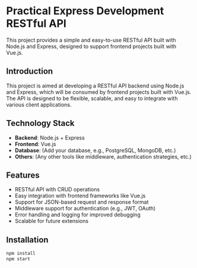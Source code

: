 # Practical Express Development RESTful API

This project provides a simple and easy-to-use RESTful API built with Node.js and Express, designed to support frontend projects built with Vue.js.

## Introduction

This project is aimed at developing a RESTful API backend using Node.js and Express, which will be consumed by frontend projects built with Vue.js. The API is designed to be flexible, scalable, and easy to integrate with various client applications.

## Technology Stack

- **Backend**: Node.js + Express
- **Frontend**: Vue.js
- **Database**: (Add your database, e.g., PostgreSQL, MongoDB, etc.)
- **Others**: (Any other tools like middleware, authentication strategies, etc.)

## Features

- RESTful API with CRUD operations
- Easy integration with frontend frameworks like Vue.js
- Support for JSON-based request and response format
- Middleware support for authentication (e.g., JWT, OAuth)
- Error handling and logging for improved debugging
- Scalable for future extensions

## Installation

   ```bash
   npm install
  npm start

